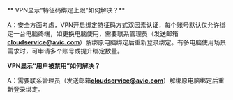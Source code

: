 ** VPN显示“特征码绑定上限”如何解决？**

A：安全方面考虑，VPN开启绑定特征码方式双因素认证，每个账号默认仅允许绑定一台电脑终端，如更换电脑使用，需要联系管理员（发送邮箱**cloudservice@avic.com**）解绑原电脑绑定后重新登录绑定。有多电脑使用场景需求时，可申请多个账号或提升绑定数量。

**VPN显示“用户被禁用”如何解决？**

A：需要联系管理员（发送邮箱**cloudservice@avic.com**）解绑原电脑绑定后重新登录绑定。

